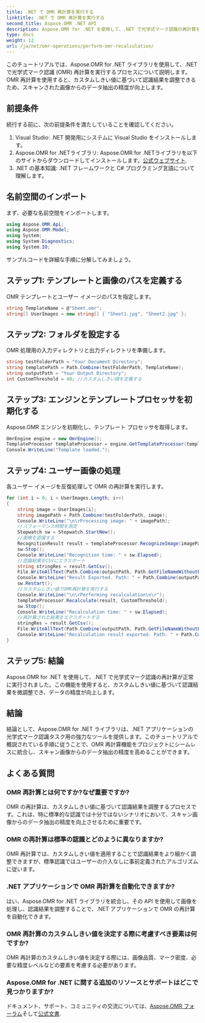 ```yaml
---
title: .NET で OMR 再計算を実行する
linktitle: .NET で OMR 再計算を実行する
second_title: Aspose.OMR .NET API
description: Aspose.OMR for .NET を使用して、.NET で光学式マーク認識の再計算を実行する方法を学びます。スキャンした画像からのデータの精度を高めます。
type: docs
weight: 12
url: /ja/net/omr-operations/perform-omr-recalculation/
---
```

このチュートリアルでは、Aspose.OMR for .NET ライブラリを使用して、.NET で光学式マーク認識 (OMR) 再計算を実行するプロセスについて説明します。OMR 再計算を使用すると、カスタムしきい値に基づいて認識結果を調整できるため、スキャンされた画像からのデータ抽出の精度が向上します。
## 前提条件
続行する前に、次の前提条件を満たしていることを確認してください。
1. Visual Studio: .NET 開発用にシステムに Visual Studio をインストールします。
2.  Aspose.OMR for .NETライブラリ: Aspose.OMR for .NETライブラリを以下のサイトからダウンロードしてインストールします。[公式ウェブサイト](https://releases.aspose.com/omr/net/).
3. .NET の基本知識: .NET フレームワークと C# プログラミング言語について理解します。
## 名前空間のインポート
まず、必要な名前空間をインポートします。
```csharp
using Aspose.OMR.Api;
using Aspose.OMR.Model;
using System;
using System.Diagnostics;
using System.IO;
```
サンプルコードを詳細な手順に分解してみましょう。
## ステップ1: テンプレートと画像のパスを定義する
OMR テンプレートとユーザー イメージのパスを指定します。
```csharp
string TemplateName = @"Sheet.omr";
string[] UserImages = new string[] { "Sheet1.jpg", "Sheet2.jpg" };
```
## ステップ2: フォルダを設定する
OMR 処理用の入力ディレクトリと出力ディレクトリを準備します。
```csharp
string testFolderPath = "Your Document Directory";
string templatePath = Path.Combine(testFolderPath, TemplateName);
string outputPath = "Your Output Directory";
int CustomThreshold = 40; //カスタムしきい値を定義する
```
## ステップ3: エンジンとテンプレートプロセッサを初期化する
Aspose.OMR エンジンを初期化し、テンプレート プロセッサを取得します。
```csharp
OmrEngine engine = new OmrEngine();
TemplateProcessor templateProcessor = engine.GetTemplateProcessor(templatePath);
Console.WriteLine("Template loaded.");
```
## ステップ4: ユーザー画像の処理
各ユーザー イメージを反復処理して OMR の再計算を実行します。
```csharp
for (int i = 0; i < UserImages.Length; i++)
{
    string image = UserImages[i];
    string imagePath = Path.Combine(testFolderPath, image);
    Console.WriteLine("\n\rProcessing image: " + imagePath);
    //パフォーマンス時間を測定
    Stopwatch sw = Stopwatch.StartNew();
    //画像を認識する
    RecognitionResult result = templateProcessor.RecognizeImage(imagePath);
    sw.Stop();
    Console.WriteLine("Recognition time: " + sw.Elapsed);
    //認識結果をCSVにエクスポート
    string stringRes = result.GetCsv();
    File.WriteAllText(Path.Combine(outputPath, Path.GetFileNameWithoutExtension(image) + ".csv"), stringRes);
    Console.WriteLine("Result Exported. Path: " + Path.Combine(outputPath, Path.GetFileNameWithoutExtension(image) + ".csv"));
    sw.Restart();
    //カスタムしきい値でOMR再計算を実行する
    Console.WriteLine("\n\rPerforming recalculation\n\r");
    templateProcessor.Recalculate(result, CustomThreshold);
    sw.Stop();
    Console.WriteLine("Recalculation time: " + sw.Elapsed);
    //再計算された結果をエクスポートする
    stringRes = result.GetCsv();
    File.WriteAllText(Path.Combine(outputPath, Path.GetFileNameWithoutExtension(image) + "_Recalculated.csv"), stringRes);
    Console.WriteLine("Recalculation result exported. Path: " + Path.Combine(outputPath, Path.GetFileNameWithoutExtension(image) + "_Recalculated.csv"));
}
```
## ステップ5: 結論
Aspose.OMR for .NET を使用して、.NET で光学式マーク認識の再計算が正常に実行されました。この機能を使用すると、カスタムしきい値に基づいて認識結果を微調整でき、データの精度が向上します。
## 結論
結論として、Aspose.OMR for .NET ライブラリは、.NET アプリケーションの光学式マーク認識タスク用の強力なツールを提供します。このチュートリアルで概説されている手順に従うことで、OMR 再計算機能をプロジェクトにシームレスに統合し、スキャン画像からのデータ抽出の精度を高めることができます。
## よくある質問
### OMR 再計算とは何ですか?なぜ重要ですか?
OMR の再計算は、カスタムしきい値に基づいて認識結果を調整するプロセスです。これは、特に標準的な認識では十分ではないシナリオにおいて、スキャン画像からのデータ抽出の精度を向上させるために重要です。
### OMR の再計算は標準の認識とどのように異なりますか?
OMR 再計算では、カスタムしきい値を適用することで認識結果をより細かく調整できますが、標準認識ではユーザーの介入なしに事前定義されたアルゴリズムに従います。
### .NET アプリケーションで OMR 再計算を自動化できますか?
はい、Aspose.OMR for .NET ライブラリを統合し、その API を使用して画像を処理し、認識結果を調整することで、.NET アプリケーションで OMR の再計算を自動化できます。
### OMR 再計算のカスタムしきい値を決定する際に考慮すべき要素は何ですか?
OMR 再計算のカスタムしきい値を決定する際には、画像品質、マーク密度、必要な精度レベルなどの要素を考慮する必要があります。
### Aspose.OMR for .NET に関する追加のリソースとサポートはどこで見つかりますか?
ドキュメント、サポート、コミュニティの交流については、[Aspose.OMR フォーラム](https://forum.aspose.com/c/omr/38)そして[公式文書](https://reference.aspose.com/omr/net/).